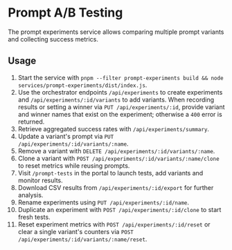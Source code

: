 # Prompt A/B Testing

The prompt experiments service allows comparing multiple prompt variants and collecting success metrics.

## Usage

1. Start the service with `pnpm --filter prompt-experiments build && node services/prompt-experiments/dist/index.js`.
2. Use the orchestrator endpoints `/api/experiments` to create experiments and `/api/experiments/:id/variants` to add variants. When recording results or setting a winner via `PUT /api/experiments/:id`, provide variant and winner names that exist on the experiment; otherwise a `400` error is returned.
3. Retrieve aggregated success rates with `/api/experiments/summary`.
4. Update a variant's prompt via `PUT /api/experiments/:id/variants/:name`.
5. Remove a variant with `DELETE /api/experiments/:id/variants/:name`.
6. Clone a variant with `POST /api/experiments/:id/variants/:name/clone` to reset metrics while reusing prompts.
7. Visit `/prompt-tests` in the portal to launch tests, add variants and monitor results.
8. Download CSV results from `/api/experiments/:id/export` for further analysis.
9. Rename experiments using `PUT /api/experiments/:id/name`.
10. Duplicate an experiment with `POST /api/experiments/:id/clone` to start fresh tests.
11. Reset experiment metrics with `POST /api/experiments/:id/reset` or clear a single
    variant's counters via `POST /api/experiments/:id/variants/:name/reset`.
